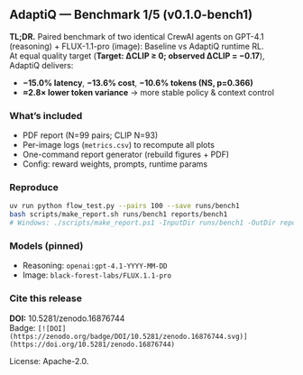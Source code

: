 ## AdaptiQ — Benchmark 1/5 (v0.1.0-bench1)

**TL;DR.** Paired benchmark of two identical CrewAI agents on GPT-4.1 (reasoning) + FLUX-1.1-pro (image): Baseline vs AdaptiQ runtime RL.  
At equal quality target (**Target: ΔCLIP ≥ 0; observed ΔCLIP = −0.17**), AdaptiQ delivers:
- **−15.0% latency**, **−13.6% cost**, **−10.6% tokens (NS, p=0.366)**
- **≈2.8× lower token variance** → more stable policy & context control

### What’s included
- PDF report (N=99 pairs; CLIP N=93)
- Per-image logs (`metrics.csv`) to recompute all plots
- One-command report generator (rebuild figures + PDF)
- Config: reward weights, prompts, runtime params

### Reproduce
```bash
uv run python flow_test.py --pairs 100 --save runs/bench1
bash scripts/make_report.sh runs/bench1 reports/bench1
# Windows: ./scripts/make_report.ps1 -InputDir runs/bench1 -OutDir reports/bench1
```

### Models (pinned)
- Reasoning: `openai:gpt-4.1-YYYY-MM-DD`  <!-- fill exact ID -->
- Image: `black-forest-labs/FLUX.1.1-pro`

### Cite this release
**DOI:** 10.5281/zenodo.16876744  
Badge: `[![DOI](https://zenodo.org/badge/DOI/10.5281/zenodo.16876744.svg)](https://doi.org/10.5281/zenodo.16876744)`

License: Apache-2.0.
